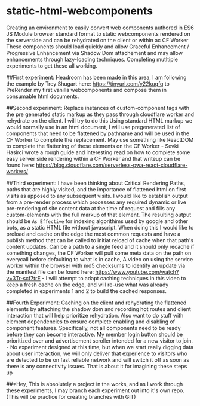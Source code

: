 # static-html-webcomponents

Creating an environment to easily convert web components authored in ES6 JS Module browser standard format
to static webcomponents rendered on the serverside and can be rehydrated on the client or within ac CF Worker
These components should load quickly and allow Graceful Enhancement / Progressive Enhancement
via Shadow Dom attachement and may allow enhancements through lazy-loading techniques. Completing mutltiple
experiments to get these all working.

##First experiment:
Headroom has been made in this area, I am following the example by Trey Shugart here: https://tinyurl.com/y22kuqfq
to PreRender my first vanilla webcomponents and compose them in consumable html documents.

##Second experiment:
Replace instances of custom-component tags with the pre generated static markup as they pass through cloudflare worker and rehydrate on the client. I will try to do this Using standard HTML markup we would normally use in an html document, I will use pregenerated list of components that need to be flattened by pathname and will be used in the CF Worker to complete the replacement. May use something like ReactDOM to complete the flattening of these elements on the CF Worker - Sevki Hasirci wrote a rough guide and interesting read on how to complete some easy server side rendering within a CF Worker and that writeup can be found here: 
https://blog.cloudflare.com/serverless-pwa-react-cloudflare-workers/

##Third experiment:
I have been thinking about Critical Rendering Paths, paths that are highly visited, and the importance of flattened html on first
visits as apposed to any subsequent visits. I would like to establish output from a pre-render process which processes any required dynamic or live pre-rendering of site content data at the time of request and fills any custom-elements with the full markup of that 
element. The resulting output should be `As Effective` for indexing algorithims used by google and other bots, as a static HTML file without javascript. When doing this I would like to preload and cache on the edge the most common requests and have a publish method that can be called to initiat reload of cache when that path's content updates. Can be a path to a single feed and it should only
recache if something changes, the CF Worker will pull some meta data on the path on everycall before defaulting to what is in cache,
A video on using the service worker within the browser with md5 checksums to identify an update via the manifest file can be found 
here: https://www.youtube.com/watch?v=3Tr-scf7trE    - I will attempt to adapt caching techniques in this video to keep a fresh cache on the edge, and will re-use what was already completed in experiments 1 and 2 to build the cached responses.

##Fourth Experiment:
Caching on the client and rehydrating the flattened elements by attaching the shadow dom and recording hot routes and client interaction
that will help prioritize rehydration. Also want to do stuff with element dependencies to ensure complete enabling and disabling of
component features. Specifically, not all components need to be ready before they can become interactive. My member login button should be prioritized over and advertisement scroller intended for a new visitor to join. - No experiment designed at this time, but when we
start really digging data about user interaction, we will only deliver that experience to visitors who are detected to be on fast 
reliable network and will switch it off as soon as there is any connectivity issues. That is about it for imagining these steps up

##*Hey, 
This is absolutely a project in the works, and as I work through these experiments, I may branch each experiment out into it's own repo. (This will be practice for creating branches with GIT)
